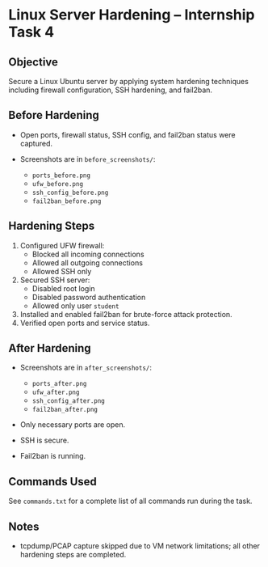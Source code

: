 # Linux Server Hardening – Internship Task 4

## Objective
Secure a Linux Ubuntu server by applying system hardening techniques including firewall configuration, SSH hardening, and fail2ban.

## Before Hardening
- Open ports, firewall status, SSH config, and fail2ban status were captured.
- Screenshots are in `before_screenshots/`:

  - `ports_before.png`
  - `ufw_before.png`
  - `ssh_config_before.png`
  - `fail2ban_before.png`

## Hardening Steps
1. Configured UFW firewall:
   - Blocked all incoming connections
   - Allowed all outgoing connections
   - Allowed SSH only
2. Secured SSH server:
   - Disabled root login
   - Disabled password authentication
   - Allowed only user `student`
3. Installed and enabled fail2ban for brute-force attack protection.
4. Verified open ports and service status.

## After Hardening
- Screenshots are in `after_screenshots/`:

  - `ports_after.png`
  - `ufw_after.png`
  - `ssh_config_after.png`
  - `fail2ban_after.png`

- Only necessary ports are open.
- SSH is secure.
- Fail2ban is running.

## Commands Used
See `commands.txt` for a complete list of all commands run during the task.

## Notes
- tcpdump/PCAP capture skipped due to VM network limitations; all other hardening steps are completed.
